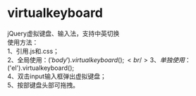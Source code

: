 # virtualkeyboard<br/>
jQuery虚拟键盘、输入法，支持中英切换<br/>
使用方法： <br/>
1、引用.js和.css；<br/>
2、全局使用：$('body').virtualkeyboard();<br/>
3、单独使用：$('el').virtualkeyboard();<br/>
4、双击input输入框弹出虚拟键盘；<br/>
5、按部键盘头部可拖拽。
